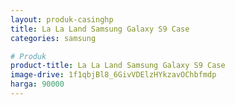 ```yaml
---
layout: produk-casinghp
title: La La Land Samsung Galaxy S9 Case
categories: samsung

# Produk
product-title: La La Land Samsung Galaxy S9 Case
image-drive: 1f1qbjBl8_6GivVDElzHYkzavOChbfmdp
harga: 90000
---
```

